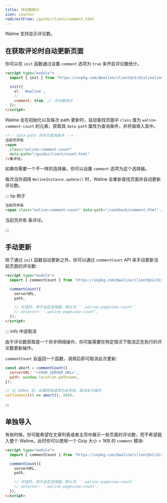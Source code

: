 ```yaml
---
title: 评论数统计
icon: counter
redirectFrom: /guide/client/comment.html
---
```


Waline 支持显示评论数。

<!-- more -->

## 在获取评论时自动更新页面

你可以在 `init` 函数通过设置 `comment` 选项为 `true` 来开启评论数统计。

```html
<script type="module">
  import { init } from 'https://unpkg.com/@waline/client@v2/dist/waline.mjs';

  init({
    el: '#waline',
    // ...
    comment: true, // 评论数统计
  });
</script>
```

Waline 会在初始化以及每次 path 更新时，自动查找页面中 `class` 值为 `waline-comment-count` 的元素，获取其 `data-path` 属性为查询条件，并将值填入其中。

```html
<!-- data-path 将作为查询条件 -->
当前页共有
<span
  class="waline-comment-count"
  data-path="/guide/client/count.html"
/>条评论。
```

如果你需要一个不一样的选择器，你可以设置 `comment` 选项为这个选择器。

每次当你调用 `WalineInstance.update()` 时，Waline 会重新查找页面并自动更新评论数。

::: tip 例子

```html
当前页共有
<span class="waline-comment-count" data-path="/cookbook/comment.html" />条评论。
```

当前页共有
<span
  class="waline-comment-count"
  data-path="/cookbook/comment.html"
/>条评论。

:::

## 手动更新

除了通过 `init` 函数自动更新之外，你可以通过 `commentCount` API 来手动更新当前页面的评论数:

```html
<script type="module">
  import { commentCount } from 'https://unpkg.com/@waline/client@v2/dist/waline.mjs';

  commentCount({
    serverURL,
    path,

    // 可选的，用于自定选择器，默认为 `'.waline-pageview-count'`
    // selector: '.waline-pageview-count',
  });
</script>
```

::: info 中途取消

由于评论数获取是一个异步网络操作，你可能需要在特定情况下取消正在执行的评论数更新操作。

`commentCount` 会返回一个函数，调用后即可取消此次更新:

```js
const abort = commentCount({
  serverURL: '<YOUR_SERVER_URL>',
  path: window.location.pathname,
});

// 在 500ms 后，如果网络请求仍未完成，取消本次操作
setTimeout(() => abort(), 500);
```

:::

## 单独导入

有些时候，你可能希望在文章列表或者主页中展示一些页面的评论数，而不希望载入整个 Waline。此时你可以使用一个 Gzip 大小 < 1KB 的 `comment` 模块:

```html
<script type="module">
  import { commentCount } from 'https://unpkg.com/@waline/client@v2/dist/comment.mjs';

  commentCount({
    serverURL,
    path,

    // 可选的，用于自定选择器，默认为 `'.waline-pageview-count'`
    // selector: '.waline-pageview-count',
  });
</script>
```
